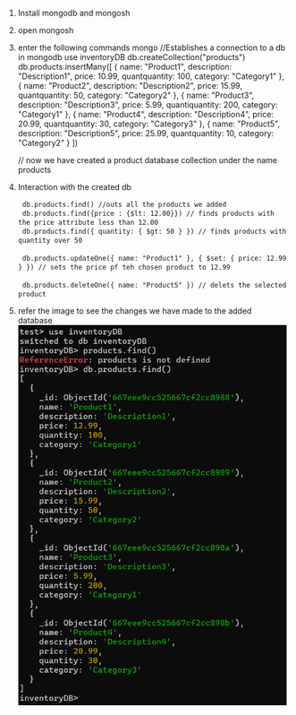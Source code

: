 1. Install mongodb and mongosh
2. open mongosh
3. enter the following commands
        mongo   //Establishes a connection to a db in mongodb
        use inventoryDB
        db.createCollection("products")
        db.products.insertMany([
        { name: "Product1", description: "Description1", price: 10.99, quantquantity: 100, category: "Category1" },
        { name: "Product2", description: "Description2", price: 15.99, quantquantity: 50, category: "Category2" },
        { name: "Product3", description: "Description3", price: 5.99, quantiquantity: 200, category: "Category1" },
        { name: "Product4", description: "Description4", price: 20.99, quantquantity: 30, category: "Category3" },
        { name: "Product5", description: "Description5", price: 25.99, quantquantity: 10, category: "Category2" }
        ])

    // now we have created a product database collection under the name products

4. Interaction with the created db

        db.products.find() //outs all the products we added
        db.products.find({price : {$lt: 12.00}}) // finds products with the price attribute less than 12.00
        db.products.find({ quantity: { $gt: 50 } }) // finds products with quantity over 50

        db.products.updateOne({ name: "Product1" }, { $set: { price: 12.99 } }) // sets the price pf teh chosen product to 12.99

        db.products.deleteOne({ name: "Product5" }) // delets the selected product

5.   refer the image to see the changes we have made to the added database
        ![alt text](image.png) 

